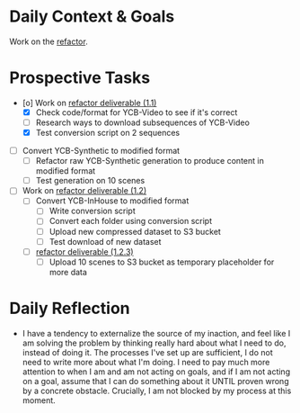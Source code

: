 # Daily Context & Goals

Work on the [refactor](RefactorDerenderingUsingGenSceneGraphs.md).

# Prospective Tasks

* [o] Work on [refactor deliverable (1.1)](RefactorDerenderingUsingGenSceneGraphs.md#Deliverables)
    * [X] Check code/format for YCB-Video to see if it's correct
    * [ ] Research ways to download subsequences of YCB-Video
    * [X] Test conversion script on 2 sequences
* [ ] Convert YCB-Synthetic to modified format
    * [ ] Refactor raw YCB-Synthetic generation to produce content in modified format
    * [ ] Test generation on 10 scenes
* [ ] Work on [refactor deliverable (1.2)](RefactorDerenderingUsingGenSceneGraphs.md#Deliverables)
    * [ ] Convert YCB-InHouse to modified format
        * [ ] Write conversion script
        * [ ] Convert each folder using conversion script
        * [ ] Upload new compressed dataset to S3 bucket
        * [ ] Test download of new dataset
    * [ ] [refactor deliverable (1.2.3)](RefactorDerenderingUsingGenSceneGraphs.md#Deliverables)
        * [ ] Upload 10 scenes to S3 bucket as temporary placeholder for more data

# Daily Reflection

* I have a tendency to externalize the source of my inaction, and feel like I
  am solving the problem by thinking really hard about what I need to do,
  instead of doing it. The processes I've set up are sufficient, I do not need
  to write more about what I'm doing. I need to pay much more attention to when
  I am and am not acting on goals, and if I am not acting on a goal, assume
  that I can do something about it UNTIL proven wrong by a concrete obstacle.
  Crucially, I am not blocked by my process at this moment.
